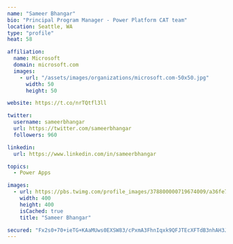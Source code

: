 ```yaml
---
name: "Sameer Bhangar"
bio: "Principal Program Manager - Power Platform CAT team"
location: Seattle, WA
type: "profile"
heat: 58

affiliation:
  name: Microsoft
  domain: microsoft.com
  images:
    - url: "/assets/images/organizations/microsoft.com-50x50.jpg"
      width: 50
      height: 50

website: https://t.co/nrTQtfl3ll

twitter:
  username: sameerbhangar
  url: https://twitter.com/sameerbhangar
  followers: 960

linkedin:
  url: https://www.linkedin.com/in/sameerbhangar

topics:
  - Power Apps

images:
  - url: https://pbs.twimg.com/profile_images/378800000719674009/a36fe7ddfab1778b76e5793772e43798_400x400.jpeg
    width: 400
    height: 400
    isCached: true
    title: "Sameer Bhangar"

secured: "Fx2s0+70+ieTG+KAaMUws0EXSW83/cPxmA3FhnIqxk9QFJTEcXFTdB3nhAH3JHX1fJnCc0Ebw4Yrbme+F6Dxppdt8nqRy5Tk+UW2DHdFZcO+exblQQ6QHyfeF9yiv+olRlIujpQ5Dqm/snQgB/RE4n5qFzzSVQjYm1MjkNLs/OsLibcZzWDa1PUvBsf4jRsldYY608GxVoGOra1klajfL2YgQx/z3kdlf9/C79ISfmILLECCxvdXuzTsvLr8pwW/AHJu1S5ap1HpEg61uX46waOEmGZ1YcoZQJAVYoes6FhD/lL5V8bry2gtUj8lvcGzpkBN+/KVYdqCTheMpY6ImOsvvB2UiwEGmxDYnbxsrJiAtKoFxbrNKtSvKO8h1MZObNL6fAj/grxksCe7kQvMrg==;mMoINMDaEcm8LEMvtLNFJQ=="
---
```


